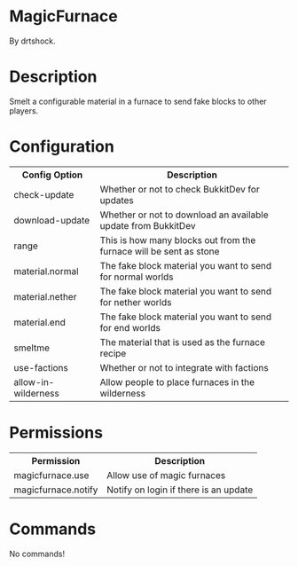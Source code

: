 MagicFurnace
=============

By drtshock.

Description
===
Smelt a configurable material in a furnace to send fake blocks to other players. 

Configuration
===
<table>
<tr>
<th>Config Option</th><th>Description</th>
</tr>
<tr>
<td>check-update</td><td>Whether or not to check BukkitDev for updates</td>
</tr>
<tr>
<td>download-update</td><td>Whether or not to download an available update from BukkitDev</td>
</tr>
<tr>
<td>range</td><td>This is how many blocks out from the furnace will be sent as stone</td>
</tr>
<tr>
<td>material.normal</td><td>The fake block material you want to send for normal worlds</td>
</tr>
<tr>
<td>material.nether</td><td>The fake block material you want to send for nether worlds</td>
</tr>
<tr>
<td>material.end</td><td>The fake block material you want to send for end worlds</td>
</tr>
<tr>
<td>smeltme</td><td>The material that is used as the furnace recipe</td>
</tr>
<tr>
<td>use-factions</td><td>Whether or not to integrate with factions</td>
</tr>
<tr>
<td>allow-in-wilderness</td><td>Allow people to place furnaces in the wilderness</td>
</tr>
</table>


Permissions
==
<table>
<tr>
<th>Permission</th><th>Description</th>
</tr>
<tr>
<td>magicfurnace.use</td><td>Allow use of magic furnaces</td>
</tr>
<tr>
<td>magicfurnace.notify</td><td>Notify on login if there is an update</td>
</tr>
</table>

Commands
==
No commands!


